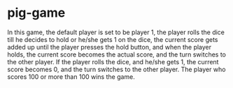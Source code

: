 # pig-game


In this game, the default player is set to be player 1,
the player rolls the dice till he decides to hold or he/she gets 1 on the dice,
the current score gets added up until the player presses the hold button, and when the player holds, 
the current score becomes the actual score, and the turn switches to the other player.
If the player rolls the dice, and he/she gets 1, the current score becomes 0, and the turn switches to the other player.
The player who scores 100 or more than 100 wins the game.
